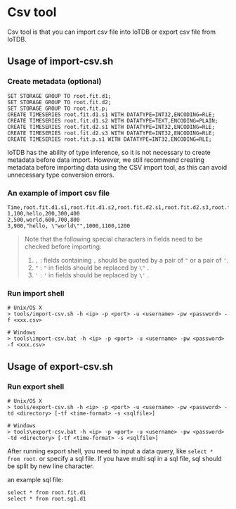 <!--

    Licensed to the Apache Software Foundation (ASF) under one
    or more contributor license agreements.  See the NOTICE file
    distributed with this work for additional information
    regarding copyright ownership.  The ASF licenses this file
    to you under the Apache License, Version 2.0 (the
    "License"); you may not use this file except in compliance
    with the License.  You may obtain a copy of the License at
    
        http://www.apache.org/licenses/LICENSE-2.0
    
    Unless required by applicable law or agreed to in writing,
    software distributed under the License is distributed on an
    "AS IS" BASIS, WITHOUT WARRANTIES OR CONDITIONS OF ANY
    KIND, either express or implied.  See the License for the
    specific language governing permissions and limitations
    under the License.

-->
# Csv tool

Csv tool is that you can import csv file into IoTDB or export csv file from IoTDB.

## Usage of import-csv.sh

### Create metadata (optional)

```
SET STORAGE GROUP TO root.fit.d1;
SET STORAGE GROUP TO root.fit.d2;
SET STORAGE GROUP TO root.fit.p;
CREATE TIMESERIES root.fit.d1.s1 WITH DATATYPE=INT32,ENCODING=RLE;
CREATE TIMESERIES root.fit.d1.s2 WITH DATATYPE=TEXT,ENCODING=PLAIN;
CREATE TIMESERIES root.fit.d2.s1 WITH DATATYPE=INT32,ENCODING=RLE;
CREATE TIMESERIES root.fit.d2.s3 WITH DATATYPE=INT32,ENCODING=RLE;
CREATE TIMESERIES root.fit.p.s1 WITH DATATYPE=INT32,ENCODING=RLE;
```

IoTDB has the ability of type inference, so it is not necessary to create metadata before data import. However, we still recommend creating metadata before importing data using the CSV import tool, as this can avoid unnecessary type conversion errors.

### An example of import csv file

```
Time,root.fit.d1.s1,root.fit.d1.s2,root.fit.d2.s1,root.fit.d2.s3,root.fit.p.s1
1,100,hello,200,300,400
2,500,world,600,700,800
3,900,"hello, \"world\"",1000,1100,1200
```
> Note that the following special characters in fields need to be checked before importing:
> 1. `,` : fields containing `,` should be quoted by a pair of `"` or a pair of `'`.
> 2. `"` : `"` in fields should be replaced by `\"` .
> 3. `'` : `'` in fields should be replaced by `\'` .

### Run import shell
```
# Unix/OS X
> tools/import-csv.sh -h <ip> -p <port> -u <username> -pw <password> -f <xxx.csv>

# Windows
> tools\import-csv.bat -h <ip> -p <port> -u <username> -pw <password> -f <xxx.csv>
```

## Usage of export-csv.sh

### Run export shell
```
# Unix/OS X
> tools/export-csv.sh -h <ip> -p <port> -u <username> -pw <password> -td <directory> [-tf <time-format> -s <sqlfile>]

# Windows
> tools\export-csv.bat -h <ip> -p <port> -u <username> -pw <password> -td <directory> [-tf <time-format> -s <sqlfile>]
```

After running export shell, you need to input a data query, like `select * from root`. or specify a sql file. If you have multi sql in a sql file, sql should be split by new line character.

an example sql file:

```
select * from root.fit.d1
select * from root.sg1.d1
```
